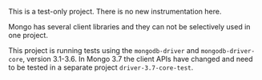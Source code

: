 This is a test-only project. There is no new instrumentation here.

Mongo has several client libraries and they can not be selectively used in one project.

This project is running tests using the `mongodb-driver` and `mongodb-driver-core`, version 3.1-3.6. In Mongo 3.7 the client APIs have changed and need to be tested in a separate project `driver-3.7-core-test`.
